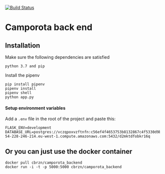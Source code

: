 [![Build Status](https://travis-ci.com/cbrzn/camporota_backend.svg?token=M9Rvxc6FJxunVdovxho3&branch=master)](https://travis-ci.com/cbrzn/camporota_backend)
# Camporota back end
## Installation
Make sure the following dependencies are satisfied
```
python 3.7 and pip
```
Install the pipenv
```
pip install pipenv
pipenv install
pipenv shell
python app.py
```
#### Setup environment variables

Add a `.env` file in the root of the project and paste this:
```
FLASK_ENV=development
DATABASE_URL=postgres://vczqpoxvzftnfn:c56ef4f4653753b8132867c4f5330d9bbc0693875952a735e7c0ddca72e3a6c2@ec2-54-228-246-214.eu-west-1.compute.amazonaws.com:5432/d2mktdfobkr16q
```
## Or you can just use the docker container
```
docker pull cbrzn/camporota_backend
docker run -i -t -p 5000:5000 cbrzn/camporota_backend
```
